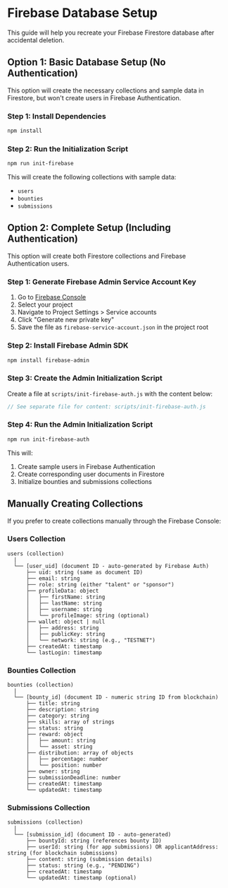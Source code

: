 # Firebase Database Setup

This guide will help you recreate your Firebase Firestore database after accidental deletion.

## Option 1: Basic Database Setup (No Authentication)

This option will create the necessary collections and sample data in Firestore, but won't create users in Firebase Authentication.

### Step 1: Install Dependencies

```bash
npm install
```

### Step 2: Run the Initialization Script

```bash
npm run init-firebase
```

This will create the following collections with sample data:

- `users`
- `bounties`
- `submissions`

## Option 2: Complete Setup (Including Authentication)

This option will create both Firestore collections and Firebase Authentication users.

### Step 1: Generate Firebase Admin Service Account Key

1. Go to [Firebase Console](https://console.firebase.google.com/)
2. Select your project
3. Navigate to Project Settings > Service accounts
4. Click "Generate new private key"
5. Save the file as `firebase-service-account.json` in the project root

### Step 2: Install Firebase Admin SDK

```bash
npm install firebase-admin
```

### Step 3: Create the Admin Initialization Script

Create a file at `scripts/init-firebase-auth.js` with the content below:

```javascript
// See separate file for content: scripts/init-firebase-auth.js
```

### Step 4: Run the Admin Initialization Script

```bash
npm run init-firebase-auth
```

This will:

1. Create sample users in Firebase Authentication
2. Create corresponding user documents in Firestore
3. Initialize bounties and submissions collections

## Manually Creating Collections

If you prefer to create collections manually through the Firebase Console:

### Users Collection

```
users (collection)
  |
  └── [user_uid] (document ID - auto-generated by Firebase Auth)
      ├── uid: string (same as document ID)
      ├── email: string
      ├── role: string (either "talent" or "sponsor")
      ├── profileData: object
      │   ├── firstName: string
      │   ├── lastName: string
      │   ├── username: string
      │   └── profileImage: string (optional)
      ├── wallet: object | null
      │   ├── address: string
      │   ├── publicKey: string
      │   └── network: string (e.g., "TESTNET")
      ├── createdAt: timestamp
      └── lastLogin: timestamp
```

### Bounties Collection

```
bounties (collection)
  |
  └── [bounty_id] (document ID - numeric string ID from blockchain)
      ├── title: string
      ├── description: string
      ├── category: string
      ├── skills: array of strings
      ├── status: string
      ├── reward: object
      │   ├── amount: string
      │   └── asset: string
      ├── distribution: array of objects
      │   ├── percentage: number
      │   └── position: number
      ├── owner: string
      ├── submissionDeadline: number
      ├── createdAt: timestamp
      └── updatedAt: timestamp
```

### Submissions Collection

```
submissions (collection)
  |
  └── [submission_id] (document ID - auto-generated)
      ├── bountyId: string (references bounty ID)
      ├── userId: string (for app submissions) OR applicantAddress: string (for blockchain submissions)
      ├── content: string (submission details)
      ├── status: string (e.g., "PENDING")
      ├── createdAt: timestamp
      └── updatedAt: timestamp (optional)
```
